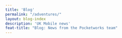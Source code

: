 ```yaml
---
title: 'Blog'
permalink: "/adventures/"
layout: blog-index
description: 'UK Mobile news'
feat-title: "Blog: News from the Pocketworks team"
---
```


